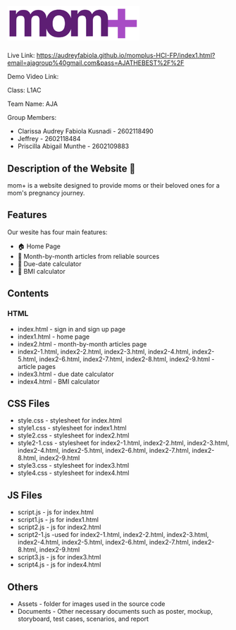 # <img src="Assets/images/LOGO2.png" width="300"> 
Live Link: https://audreyfabiola.github.io/momplus-HCI-FP/index1.html?email=ajagroup%40gmail.com&pass=AJATHEBEST%2F%2F

Demo Video Link:

Class: L1AC

Team Name: AJA

Group Members:
- Clarissa Audrey Fabiola Kusnadi - 2602118490
- Jeffrey - 2602118484
- Priscilla Abigail Munthe - 2602109883

## Description of the Website 🤰

mom+ is a website designed to provide moms or their beloved ones for a mom's pregnancy journey.

## Features
Our wesite has four main features:
- 🏠 Home Page
- 📰 Month-by-month articles from reliable sources
- 📅 Due-date calculator 
- 🧮 BMI calculator

## Contents

### HTML 

- index.html - sign in and sign up page
- index1.html - home page
- index2.html - month-by-month articles page
- index2-1.html, index2-2.html, index2-3.html, index2-4.html, index2-5.html, index2-6.html, index2-7.html, index2-8.html, index2-9.html - article pages
- index3.html - due date calculator
- index4.html - BMI calculator


## CSS Files
- style.css - stylesheet for index.html
- style1.css - stylesheet for index1.html
- style2.css - stylesheet for index2.html
- style2-1.css - stylesheet for index2-1.html, index2-2.html, index2-3.html, index2-4.html, index2-5.html, index2-6.html, index2-7.html, index2-8.html, index2-9.html
- style3.css - stylesheet for index3.html
- style4.css - stylesheet for index4.html

## JS Files
- script.js - js for index.html 
- script1.js - js for index1.html
- script2.js - js for index2.html 
- script2-1.js -used for index2-1.html, index2-2.html, index2-3.html, index2-4.html, index2-5.html, index2-6.html, index2-7.html, index2-8.html, index2-9.html
- script3.js - js for index3.html
- script4.js - js for index4.html 


## Others
- Assets - folder for images used in the source code
- Documents - Other necessary documents such as poster, mockup, storyboard, test cases, scenarios, and report
